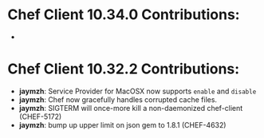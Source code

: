 <!---
This file is reset every time a new release is done. The contents of this file are for the currently unreleased version.

Example Contribution:
* **kalistec**: Improved file resource greatly.
-->
# Chef Client 10.34.0 Contributions:
* 


# Chef Client 10.32.2 Contributions:

* **jaymzh**: Service Provider for MacOSX now supports `enable` and `disable`
* **jaymzh**: Chef now gracefully handles corrupted cache files.
* **jaymzh**: SIGTERM will once-more kill a non-daemonized chef-client (CHEF-5172)
* **jaymzh**: bump up upper limit on json gem to 1.8.1 (CHEF-4632)
